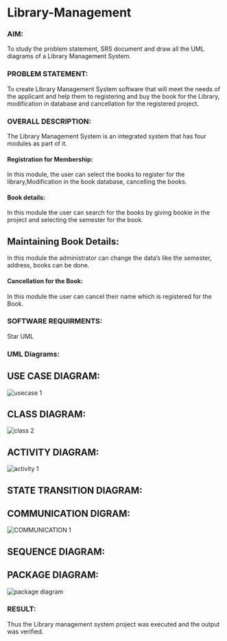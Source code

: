 # Library-Management

### AIM:

To study the problem statement, SRS document and draw all the UML diagrams of a Library Management System.

### PROBLEM STATEMENT:

To create Library Management System software that will meet the needs of the applicant
and help them to registering and buy the book for the Library, modification in database and
cancellation for the registered project.

### OVERALL DESCRIPTION:

The Library Management System is an integrated system that has four modules as part of
it. 

#### Registration for Membership:

In this module, the user can select the books to register for the library,Modification in the book
database, cancelling the books.

#### Book details:

In this module the user can search for the books by giving bookie in the project and selecting
the semester for the book.

## Maintaining Book Details:

In this module the administrator can change the data’s like the semester, address, books can be
done.

#### Cancellation for the Book:

In this module the user can cancel their name which is registered for the Book.

### SOFTWARE REQUIRMENTS:

Star UML

### UML Diagrams:

## USE CASE DIAGRAM:

![usecase 1](https://github.com/22008686/Library-Management/assets/118916413/ee777ffa-1dfb-44ac-8447-6ca4c3241e47)

## CLASS DIAGRAM:

![class 2](https://github.com/22008686/Library-Management/assets/118916413/ea467248-6803-489b-b2c6-a9c10bde9f76)

## ACTIVITY DIAGRAM:

![activity 1](https://github.com/22008686/Library-Management/assets/118916413/799aa11d-9a82-41e4-9cd9-eccc38ee9625)

## STATE TRANSITION DIAGRAM:



## COMMUNICATION DIGRAM:

![COMMUNICATION 1](https://github.com/22008686/Library-Management/assets/118916413/a57148bd-e16e-4a5b-9925-df5c5ab7215b)

## SEQUENCE DIAGRAM:


## PACKAGE DIAGRAM:

![package diagram](https://github.com/22008686/Library-Management/assets/118916413/c97b67db-7381-4439-99b8-db584769f303)

### RESULT:

Thus the Library management system project was executed and the output was verified.
